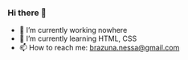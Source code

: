### Hi there 👋



- 🔭 I’m currently working nowhere
- 🌱 I’m currently learning HTML, CSS
- 📫 How to reach me: brazuna.nessa@gmail.com


